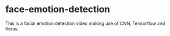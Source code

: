 # face-emotion-detection
This is a facial emotion detection video making use of CNN, Tensorflow and Keras.
